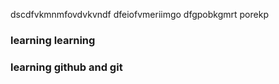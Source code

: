 dscdfvkmnmfovdvkvndf
dfeiofvmeriimgo
dfgpobkgmrt
porekp

### learning learning
### learning github and git
